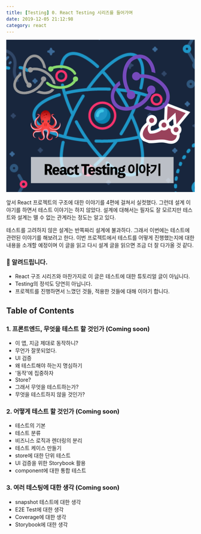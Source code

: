 ```yaml
---
title: [Testing] 0. React Testing 시리즈를 들어가며
date: 2019-12-05 21:12:98
category: react
---
```


![react-testing-logo](./images/react-testing-logo.png)

앞서 React 프로젝트의 구조에 대한 이야기를 4편에 걸쳐서 실컷했다. 그런데 설계 이야기를 하면서 테스트 이야기는 하지 않았다. 설계에 대해서는 필자도 잘 모르지만 테스트와 설계는 뗄 수 없는 관계라는 정도는 알고 있다.

테스트를 고려하지 않은 설계는 반쪽짜리 설계에 불과하다. 그래서 이번에는 테스트에 관련된 이야기를 해보려고 한다. 이번 프로젝트에서 테스트를 어떻게 진행했는지에 대한 내용을 소개할 예정이며 이 글을 읽고 다시 설계 글을 읽으면 조금 더 잘 다가올 것 같다.

### 🚧 알려드립니다.

- React 구조 시리즈와 마찬가지로 이 글은 테스트에 대한 튜토리얼 글이 아닙니다.
- Testing의 정석도 당연히 아닙니다.
- 프로젝트를 진행하면서 느꼈던 것들, 적용한 것들에 대해 이야기 합니다.

## Table of Contents

### 1. 프론트엔드, 무엇을 테스트 할 것인가 (Coming soon)

- 이 앱, 지금 제대로 동작하니?
- 무언가 잘못되었다.
- UI 검증
- 왜 테스트해야 하는지 명심하기
- '동작'에 집중하자
- Store?
- 그래서 무엇을 테스트하는가?
- 무엇을 테스트하지 않을 것인가?

### 2. 어떻게 테스트 할 것인가 (Coming soon)

- 테스트의 기본
- 테스트 분류
- 비즈니스 로직과 렌더링의 분리
- 테스트 케이스 만들기
- store에 대한 단위 테스트
- UI 검증을 위한 Storybook 활용
- component에 대한 통합 테스트

### 3. 여러 테스팅에 대한 생각 (Coming soon)

- snapshot 테스트에 대한 생각
- E2E Test에 대한 생각
- Coverage에 대한 생각
- Storybook에 대한 생각
